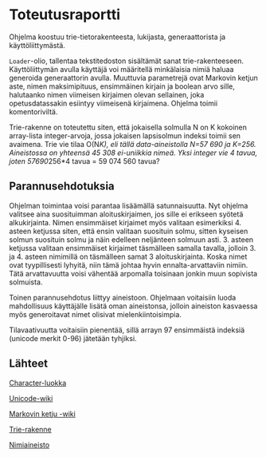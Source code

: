 # Toteutusraportti

Ohjelma koostuu trie-tietorakenteesta, lukijasta, generaattorista ja käyttöliittymästä.

`Loader`-olio, tallentaa 
tekstitedoston sisältämät sanat trie-rakenteeseen. Käyttöliittymän avulla 
käyttäjä voi määritellä minkälaisia nimiä haluaa generoida
 generaattorin avulla. Muuttuvia parametrejä ovat Markovin ketjun aste,
 nimen maksimipituus, ensimmäinen kirjain ja boolean arvo sille, halutaanko
nimen viimeisen kirjaimen olevan sellainen, joka opetusdatassakin esiintyy 
viimeisenä kirjaimena. Ohjelma toimii komentoriviltä. 

Trie-rakenne on toteutettu siten, että jokaisella solmulla N on K kokoinen 
 array-lista integer-arvoja, jossa jokaisen lapsisolmun indeksi toimii sen
 avaimena. Trie vie tilaa O(N*K), eli tällä data-aineistolla N=57 690 ja
 K=256. Aineistossa on yhteensä 45 308 ei-uniikkia nimeä. Yksi integer vie 
4 tavua, joten 57690*256*4 tavua = 59 074 560 tavua?

## Parannusehdotuksia

Ohjelman toimintaa voisi parantaa lisäämällä satunnaisuutta. Nyt ohjelma 
valitsee aina suosituimman aloituskirjaimen, jos sille ei erikseen syötetä 
alkukirjainta. Nimen ensimmäiset kirjaimet myös valitaan esimerkiksi 4. asteen
 ketjussa siten, että ensin valitaan suosituin solmu, sitten kyseisen solmun 
suosituin solmu ja näin edelleen neljänteen solmuun asti. 3. asteen ketjussa 
valitaan ensimmäiset kirjaimet täsmälleen samalla tavalla, jolloin 3. ja 4. 
asteen nimimillä on täsmälleen samat 3 aloituskirjainta. Koska nimet ovat 
tyypillisesti lyhyitä, niin tämä johtaa hyvin ennalta-arvattaviin nimiin. Tätä
 arvattavuutta voisi vähentää arpomalla toisinaan jonkin muun sopivista 
solmuista. 

Toinen parannusehdotus liittyy aineistoon. Ohjelmaan voitaisiin luoda 
 mahdollisuus käyttäjälle lisätä oman aineistonsa, jolloin aineiston kasvaessa 
myös generoitavat nimet olisivat mielenkiintoisimpia. 

Tilavaativuutta voitaisiin pienentää, sillä arrayn 97 ensimmäistä indeksiä 
(unicode merkit 0-96) jätetään tyhjiksi.  


## Lähteet

[Character-luokka](https://docs.oracle.com/javase/7/docs/api/java/lang/Character.html)

[Unicode-wiki](https://en.wikipedia.org/wiki/List_of_Unicode_characters)

[Markovin ketju -wiki](https://en.wikipedia.org/wiki/Markov_chain)

[Trie-rakenne](https://www.baeldung.com/trie-java)

[Nimiaineisto](https://www.avoindata.fi/data/fi/dataset/none)
